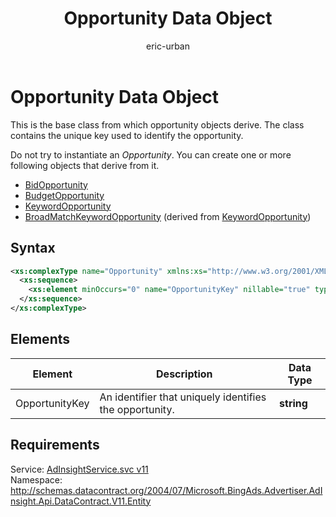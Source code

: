 ﻿---
title: Opportunity Data Object
ms.service: bing-ads-ad-insight
ms.topic: article
author: eric-urban
ms.author: eur
---
# Opportunity Data Object
This is the base class from which opportunity objects derive. The class contains the unique key used to identify the opportunity.

Do not try to instantiate an *Opportunity*. You can create one or more following objects that derive from it.
- [BidOpportunity](../ad-insight/bidopportunity.md)  
- [BudgetOpportunity](../ad-insight/budgetopportunity.md)  
- [KeywordOpportunity](../ad-insight/keywordopportunity.md)  
- [BroadMatchKeywordOpportunity](../ad-insight/broadmatchkeywordopportunity.md) (derived from [KeywordOpportunity](../ad-insight/keywordopportunity.md))

## Syntax
```xml
<xs:complexType name="Opportunity" xmlns:xs="http://www.w3.org/2001/XMLSchema">
  <xs:sequence>
    <xs:element minOccurs="0" name="OpportunityKey" nillable="true" type="xs:string" />
  </xs:sequence>
</xs:complexType>
```

## <a name="elements"></a>Elements

|Element|Description|Data Type|
|-----------|---------------|-------------|
|<a name="opportunitykey"></a>OpportunityKey|An identifier that uniquely identifies the opportunity.|**string**|

## Requirements
Service: [AdInsightService.svc v11](https://adinsight.api.bingads.microsoft.com/Api/Advertiser/AdInsight/v11/AdInsightService.svc)  
Namespace: http://schemas.datacontract.org/2004/07/Microsoft.BingAds.Advertiser.AdInsight.Api.DataContract.V11.Entity  

